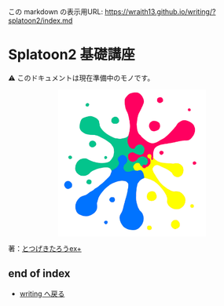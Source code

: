 <!--[NOWRITING]-->
<link rel="canonical" href="https://wraith13.github.io/writing/?splatoon2/index.md" />
この markdown の表示用URL: <a rel="canonical" href="https://wraith13.github.io/writing/?splatoon2/index.md">https://wraith13.github.io/writing/?splatoon2/index.md</a>
<!--[/NOWRITING]-->
<!--[REMARK-CONFIG]
{
    "ratio": "16:9",
    "title": "Splatoon2 基礎講座",
    "favicon": "splash.1024.png",
    "autoPageSeparate": true
}
-->
<!--[REMARK]-->
<!--[THEME] ../theme/chocolate.css -->
<!--[THEME] ../animation/fade.css -->
<!--[/REMARK]-->
<!--[REVEAL-THEME] BLACK -->
<!--[REVEAL-TRANSITION] CONCAVE -->

<!--[NOREVEAL]-->

# Splatoon2 基礎講座

<!--[/NOREVEAL]-->
<!--[REVEAL/]# Splatoon

基礎講座-->

⚠ このドキュメントは現在準備中のモノです。

<img alt="splash" src="splash.1024.png" style="display:block;width:300px;height:300px;margin-left:auto;margin-right:auto;border-style:none;background:none;box-shadow:none;">

<!--[WRITING/]<span style="display:block;margin-left:auto;margin-right:auto;font-size:0.7em;width:450px;text-align:center;white-space:pre;">[markdown](?markdown) | [remark](?remark) | [reveal](?reveal)</span>-->

<!--[NOMD/]>>>-->
<!--
class: center, middle
-->

著：[とつげきたろうex+](totsugekitarouexp.md)

<!--[NOWRITING/]
## 基本

- [始めに](introduction.md)
- [塗り](painting.md)
- [撃ち合い](shooting.md)
- [立ち回り](playing.md)
- [チーム](team.md)
- [読み](reading.md)
- [スペシャル](special.md)
- [ギアパワー](gearpower.md)

## ルール別の立ち回り

- [ナワバリ](turfwar.md)
- [ガチエリア](splatzones.md)
- [ガチヤグラ](towercontrol.md)
- [ガチホコ](rainmaker.md)
- [ガチアサリ](clamblitz.md)

## その他

- [サーモンラン](salmonrun.md)
- [そのた](etc.md)
-->

## end of index

- [writing へ戻る](../index.md)
